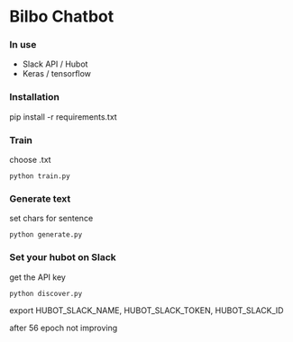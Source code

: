 # Bilbo Chatbot

### In use
- Slack API / Hubot
- Keras / tensorflow

### Installation
pip install -r requirements.txt

### Train
choose .txt
```
python train.py
```
### Generate text
set chars for sentence
```
python generate.py
```

### Set your hubot on Slack
get the API key
```
python discover.py
```
export HUBOT_SLACK_NAME, HUBOT_SLACK_TOKEN, HUBOT_SLACK_ID


after 56 epoch not improving